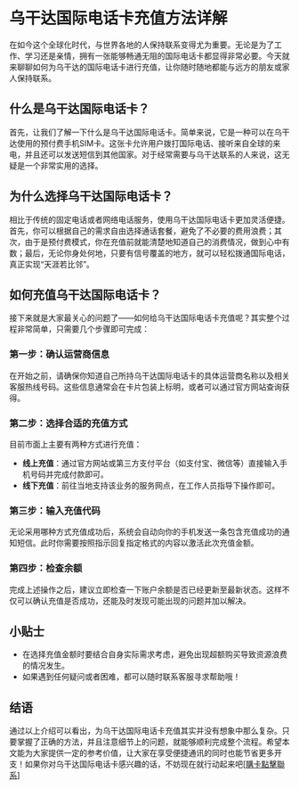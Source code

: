 # 乌干达国际电话卡充值方法详解

在如今这个全球化时代，与世界各地的人保持联系变得尤为重要。无论是为了工作、学习还是亲情，拥有一张能够畅通无阻的国际电话卡都显得非常必要。今天就来聊聊如何为乌干达的国际电话卡进行充值，让你随时随地都能与远方的朋友或家人保持联系。

## 什么是乌干达国际电话卡？

首先，让我们了解一下什么是乌干达国际电话卡。简单来说，它是一种可以在乌干达使用的预付费手机SIM卡。这张卡允许用户拨打国际电话、接听来自全球的来电，并且还可以发送短信到其他国家。对于经常需要与乌干达联系的人来说，这无疑是一个非常实用的选择。

## 为什么选择乌干达国际电话卡？

相比于传统的固定电话或者网络电话服务，使用乌干达国际电话卡更加灵活便捷。首先，你可以根据自己的需求自由选择通话套餐，避免了不必要的费用浪费；其次，由于是预付费模式，你在充值前就能清楚地知道自己的消费情况，做到心中有数；最后，无论你身处何地，只要有信号覆盖的地方，就可以轻松拨通国际电话，真正实现“天涯若比邻”。

## 如何充值乌干达国际电话卡？

接下来就是大家最关心的问题了——如何给乌干达国际电话卡充值呢？其实整个过程非常简单，只需要几个步骤即可完成：

### 第一步：确认运营商信息
在开始之前，请确保你知道自己所持乌干达国际电话卡的具体运营商名称以及相关客服热线号码。这些信息通常会在卡片包装上标明，或者可以通过官方网站查询获得。

### 第二步：选择合适的充值方式
目前市面上主要有两种方式进行充值：
- **线上充值**：通过官方网站或第三方支付平台（如支付宝、微信等）直接输入手机号码并完成付款即可。
- **线下充值**：前往当地支持该业务的服务网点，在工作人员指导下操作即可。

### 第三步：输入充值代码
无论采用哪种方式充值成功后，系统会自动向你的手机发送一条包含充值成功的通知短信。此时你需要按照指示回复指定格式的内容以激活此次充值金额。

### 第四步：检查余额
完成上述操作之后，建议立即检查一下账户余额是否已经更新至最新状态。这样不仅可以确认充值是否成功，还能及时发现可能出现的问题并加以解决。

## 小贴士
- 在选择充值金额时要结合自身实际需求考虑，避免出现超额购买导致资源浪费的情况发生。
- 如果遇到任何疑问或者困难，都可以随时联系客服寻求帮助哦！

## 结语

通过以上介绍可以看出，为乌干达国际电话卡充值其实并没有想象中那么复杂。只要掌握了正确的方法，并且注意细节上的问题，就能够顺利完成整个流程。希望本文能为大家提供一定的参考价值，让大家在享受便捷通讯的同时也能节省更多开支！如果你对乌干达国际电话卡感兴趣的话，不妨现在就行动起来吧[[購卡點擊聯系](https://t.me/s/esim1088)]